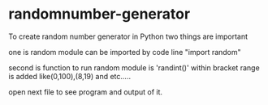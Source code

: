 # randomnumber-generator

To create random number generator in Python two things are important

one is random module can be imported by code line "import random"

second is function to run random module is 'randint()' within bracket range is added like(0,100),(8,19) and etc.....

open next file to see program and output of it.
